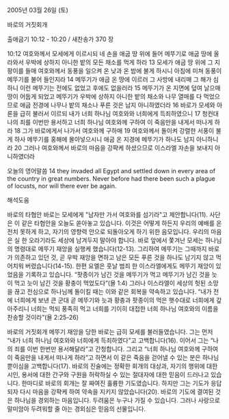 2005년 03월 26일 (토)

바로의 거짓회개



출애굽기 10:12 - 10:20 / 새찬송가 370 장


10:12 여호와께서 모세에게 이르시되 네 손을 애굽 땅 위에 들어 메뚜기로 애굽 땅에 올라와서 우박에 상하지 아니한 밭의 모든 채소를 먹게 하라 13 모세가 애굽 땅 위에 그 지팡이를 들매 여호와께서 동풍을 일으켜 온 낮과 온 밤에 불게 하시니 아침에 미쳐 동풍이 메뚜기를 불어 들인지라 14 메뚜기가 애굽 온 땅에 이르러 그 사방에 내리매 그 해가 심하니 이런 메뚜기는 전에도 없었고 후에도 없을러라 15 메뚜기가 온 지면에 덮여 날으매 땅이 어둡게 되었고 메뚜기가 우박에 상하지 아니한 밭의 채소와 나무 열매를 다 먹었으므로 애굽 전경에 나무나 밭의 채소나 푸른 것은 남지 아니하였더라 16 바로가 모세와 아론을 급히 불러서 이르되 내가 너희 하나님 여호와와 너희에게 득죄하였으니 17 청컨대 나의 죄를 이번만 용서하고 너희 하나님 여호와께 구하여 이 죽음만을 내게서 떠나게 하라 18 그가 바로에게서 나가서 여호와께 구하매 19 여호와께서 돌이켜 강렬한 서풍이 불게 하사 메뚜기를 홍해에 몰아넣으시니 애굽 온 지경에 메뚜기가 하나도 남지 아니하니라 20 그러나 여호와께서 바로의 마음을 강퍅케 하셨으므로 이스라엘 자손을 보내지 아니하였더라 

오늘의 영어말씀 
14 they invaded all Egypt and settled down in every area of the country in great numbers. Never before had there been such a plague of locusts, nor will there ever be again.

해석도움





바로의 타협안 
바로는 모세에게 "남자만 가서 여호와를 섬기라"고 제안합니다(11). 사단은 이 같은 타협안을 오늘도 쏟아놓고 있습니다. 이것은 어떻게 하든지 우리의 예배를 온전치 못하게 하고, 자기의 영향력 안으로 되돌아오게 하기 위한 음모입니다. 우리의 마음은 실 한 오라기라도 세상에 남겨두지 말아야 합니다. 바로 앞에서 쫓겨난 모세는 하나님의 명령대로 메뚜기 재앙을 실행케 했습니다(12-13). 그리하여 메뚜기는 그때까지 바로가 의존하고 있던 것, 곧 우박 재앙을 면하고 남은 모든 푸른 것을 하나도 남기지 않고 먹어치워 버렸습니다(14-15). 한편 요엘은 훗날 범죄 한 이스라엘에게도 메뚜기 재앙이 있었음을 기록하고 있습니다. “팟종이가 남긴 것을 메뚜기가 먹고 메뚜기가 남긴 것을 늣이 먹고 늣이 남긴 것을 황충이 먹었도다”(욜 1:4) 그러나 이스라엘이 세상의 헛된 소망을 끊고 전심으로 하나님께 돌이킬 때는 이와 같은 회복을 약속하고 있습니다. “내가 전에 너희에게 보낸 큰 군대 곧 메뚜기와 늣과 황충과 팟종이의 먹은 햇수대로 너희에게 갚아주리니 너희는 먹되 풍족히 먹고 너희를 기이히 대접한 너희 하나님 여호와의 이름을 찬송할 것이라”(욜 2:25-26) 

바로의 거짓회개 
메뚜기 재앙을 당한 바로는 급히 모세를 불러들였습니다. 그는 먼저 “내가 너희 하나님 여호와와 너희에게 득죄하였다”고 고백합니다(16). 이어서 그는 “나의 죄를 이번 한번만 용서해달라”고 간청합니다. 그리고 “너희 하나님 여호와께 구하여 이 죽음만을 내게서 떠나게 하라”고 하면서 이 같은 죽음을 걷어낼 수 있는 분은 하나님뿐이심을 고백합니다(17). 바로의 진술에는 정확한 회개의 대상과, 자기의 행위에 대한 시인, 용서에 대한 간구와 구원을 허락하실 수 있는 절대자에 대한 믿음이 드러나고 있습니다. 한마디로 바로의 회개는 잘 짜여진 훌륭한 기도였습니다. 하지만 그는 기도가 응답되자 다시 마음을 강퍅케 하여 약속을 지키지 않았습니다(20). 바로의 기도에 결여된 것은 하나님을 경외하는 마음입니다. 두려움은 누구나 가질 수 있습니다. 그러나 사랑으로 말미암아 두려워할 줄 아는 경외심은 믿음의 선물입니다.